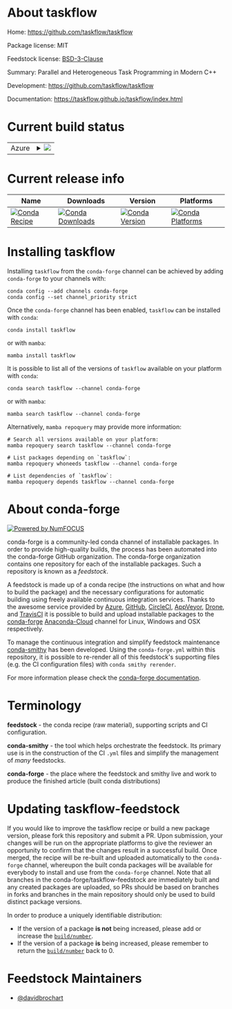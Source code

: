 About taskflow
==============

Home: https://github.com/taskflow/taskflow

Package license: MIT

Feedstock license: [BSD-3-Clause](https://github.com/conda-forge/taskflow-feedstock/blob/main/LICENSE.txt)

Summary: Parallel and Heterogeneous Task Programming in Modern C++

Development: https://github.com/taskflow/taskflow

Documentation: https://taskflow.github.io/taskflow/index.html

Current build status
====================


<table>
    
  <tr>
    <td>Azure</td>
    <td>
      <details>
        <summary>
          <a href="https://dev.azure.com/conda-forge/feedstock-builds/_build/latest?definitionId=11358&branchName=main">
            <img src="https://dev.azure.com/conda-forge/feedstock-builds/_apis/build/status/taskflow-feedstock?branchName=main">
          </a>
        </summary>
        <table>
          <thead><tr><th>Variant</th><th>Status</th></tr></thead>
          <tbody><tr>
              <td>linux_64</td>
              <td>
                <a href="https://dev.azure.com/conda-forge/feedstock-builds/_build/latest?definitionId=11358&branchName=main">
                  <img src="https://dev.azure.com/conda-forge/feedstock-builds/_apis/build/status/taskflow-feedstock?branchName=main&jobName=linux&configuration=linux_64_" alt="variant">
                </a>
              </td>
            </tr><tr>
              <td>osx_64</td>
              <td>
                <a href="https://dev.azure.com/conda-forge/feedstock-builds/_build/latest?definitionId=11358&branchName=main">
                  <img src="https://dev.azure.com/conda-forge/feedstock-builds/_apis/build/status/taskflow-feedstock?branchName=main&jobName=osx&configuration=osx_64_" alt="variant">
                </a>
              </td>
            </tr><tr>
              <td>win_64</td>
              <td>
                <a href="https://dev.azure.com/conda-forge/feedstock-builds/_build/latest?definitionId=11358&branchName=main">
                  <img src="https://dev.azure.com/conda-forge/feedstock-builds/_apis/build/status/taskflow-feedstock?branchName=main&jobName=win&configuration=win_64_" alt="variant">
                </a>
              </td>
            </tr>
          </tbody>
        </table>
      </details>
    </td>
  </tr>
</table>

Current release info
====================

| Name | Downloads | Version | Platforms |
| --- | --- | --- | --- |
| [![Conda Recipe](https://img.shields.io/badge/recipe-taskflow-green.svg)](https://anaconda.org/conda-forge/taskflow) | [![Conda Downloads](https://img.shields.io/conda/dn/conda-forge/taskflow.svg)](https://anaconda.org/conda-forge/taskflow) | [![Conda Version](https://img.shields.io/conda/vn/conda-forge/taskflow.svg)](https://anaconda.org/conda-forge/taskflow) | [![Conda Platforms](https://img.shields.io/conda/pn/conda-forge/taskflow.svg)](https://anaconda.org/conda-forge/taskflow) |

Installing taskflow
===================

Installing `taskflow` from the `conda-forge` channel can be achieved by adding `conda-forge` to your channels with:

```
conda config --add channels conda-forge
conda config --set channel_priority strict
```

Once the `conda-forge` channel has been enabled, `taskflow` can be installed with `conda`:

```
conda install taskflow
```

or with `mamba`:

```
mamba install taskflow
```

It is possible to list all of the versions of `taskflow` available on your platform with `conda`:

```
conda search taskflow --channel conda-forge
```

or with `mamba`:

```
mamba search taskflow --channel conda-forge
```

Alternatively, `mamba repoquery` may provide more information:

```
# Search all versions available on your platform:
mamba repoquery search taskflow --channel conda-forge

# List packages depending on `taskflow`:
mamba repoquery whoneeds taskflow --channel conda-forge

# List dependencies of `taskflow`:
mamba repoquery depends taskflow --channel conda-forge
```


About conda-forge
=================

[![Powered by
NumFOCUS](https://img.shields.io/badge/powered%20by-NumFOCUS-orange.svg?style=flat&colorA=E1523D&colorB=007D8A)](https://numfocus.org)

conda-forge is a community-led conda channel of installable packages.
In order to provide high-quality builds, the process has been automated into the
conda-forge GitHub organization. The conda-forge organization contains one repository
for each of the installable packages. Such a repository is known as a *feedstock*.

A feedstock is made up of a conda recipe (the instructions on what and how to build
the package) and the necessary configurations for automatic building using freely
available continuous integration services. Thanks to the awesome service provided by
[Azure](https://azure.microsoft.com/en-us/services/devops/), [GitHub](https://github.com/),
[CircleCI](https://circleci.com/), [AppVeyor](https://www.appveyor.com/),
[Drone](https://cloud.drone.io/welcome), and [TravisCI](https://travis-ci.com/)
it is possible to build and upload installable packages to the
[conda-forge](https://anaconda.org/conda-forge) [Anaconda-Cloud](https://anaconda.org/)
channel for Linux, Windows and OSX respectively.

To manage the continuous integration and simplify feedstock maintenance
[conda-smithy](https://github.com/conda-forge/conda-smithy) has been developed.
Using the ``conda-forge.yml`` within this repository, it is possible to re-render all of
this feedstock's supporting files (e.g. the CI configuration files) with ``conda smithy rerender``.

For more information please check the [conda-forge documentation](https://conda-forge.org/docs/).

Terminology
===========

**feedstock** - the conda recipe (raw material), supporting scripts and CI configuration.

**conda-smithy** - the tool which helps orchestrate the feedstock.
                   Its primary use is in the construction of the CI ``.yml`` files
                   and simplify the management of *many* feedstocks.

**conda-forge** - the place where the feedstock and smithy live and work to
                  produce the finished article (built conda distributions)


Updating taskflow-feedstock
===========================

If you would like to improve the taskflow recipe or build a new
package version, please fork this repository and submit a PR. Upon submission,
your changes will be run on the appropriate platforms to give the reviewer an
opportunity to confirm that the changes result in a successful build. Once
merged, the recipe will be re-built and uploaded automatically to the
`conda-forge` channel, whereupon the built conda packages will be available for
everybody to install and use from the `conda-forge` channel.
Note that all branches in the conda-forge/taskflow-feedstock are
immediately built and any created packages are uploaded, so PRs should be based
on branches in forks and branches in the main repository should only be used to
build distinct package versions.

In order to produce a uniquely identifiable distribution:
 * If the version of a package **is not** being increased, please add or increase
   the [``build/number``](https://docs.conda.io/projects/conda-build/en/latest/resources/define-metadata.html#build-number-and-string).
 * If the version of a package **is** being increased, please remember to return
   the [``build/number``](https://docs.conda.io/projects/conda-build/en/latest/resources/define-metadata.html#build-number-and-string)
   back to 0.

Feedstock Maintainers
=====================

* [@davidbrochart](https://github.com/davidbrochart/)

